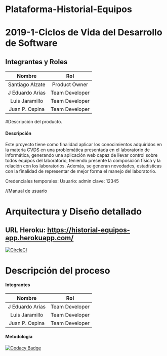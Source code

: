 # Plataforma-Historial-Equipos

# 2019-1-Ciclos de Vida del Desarrollo de Software
## Integrantes y Roles

|     Nombre    |     Rol         |
|:--------------:|:-------------: |
|Santiago Alzate|Product Owner    |
|J Eduardo Arias|Team Developer   |
|Luis Jaramillo |Team Developer   |
|Juan P. Ospina |Team Developer   |

#Descripción del producto.
#### Descripción 
Este proyecto tiene como finalidad aplicar los conocimientos adquiridos en la materia CVDS en 
una problemática presentada en el laboratorio de informática, generando una aplicación web capaz 
de llevar control sobre todos equipos del laboratorio, teniendo presente la composición física y 
la relación con los laboratorios. Además, se generan novedades, estadísticas con la finalidad de 
representar de mejor forma el manejo del laboratorio.

Credenciales temporales:
Usuario: admin
clave: 12345

//Manual de usuario

# Arquitectura y Diseño detallado
##
##
##
## URL Heroku: https://historial-equipos-app.herokuapp.com/  
[![CircleCI](https://circleci.com/gh/teamajo/Plataforma-Historial-Equipos.svg?style=svg)](https://circleci.com/gh/teamajo/Plataforma-Historial-Equipos)

# Descripción del proceso
#### Integrantes
|     Nombre    |     Rol         |
|:--------------:|:-------------: |
|J Eduardo Arias|Team Developer   |
|Luis Jaramillo |Team Developer   |
|Juan P. Ospina |Team Developer   |
#### Metodologia


[![Codacy Badge](https://api.codacy.com/project/badge/Grade/a927c494d8f34139a5ac5c5f56ea674e)](https://app.codacy.com/app/AriasAEnima/Plataforma-Historial-Equipos?utm_source=github.com&utm_medium=referral&utm_content=teamajo/Plataforma-Historial-Equipos&utm_campaign=Badge_Grade_Dashboard) 





